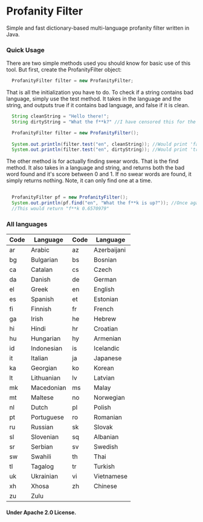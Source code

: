 # Profanity Filter
Simple and fast dictionary-based multi-language profanity filter written in Java.

### Quick Usage
There are two simple methods used you should know for basic use of this tool. But first, create the ProfanityFilter object:

```java
  ProfanityFilter filter = new ProfanityFilter;
```
That is all the initialization you have to do. To check if a string contains bad language, simply use the test method. It takes in the language and the string, and outputs true if it contains bad language, and false if it is clean.

```java
  String cleanString = "Hello there!";
  String dirtyString = "What the f**k?" //I have censored this for the docs, but pretend it is actually there.";

  ProfanityFilter filter = new ProfanityFilter();
  
  System.out.println(filter.test("en", cleanString)); //Would print 'false'
  System.out.println(filter.test("en", dirtyString)); //Would print 'true'
```
The other method is for actually finding swear words. That is the find method. It also takes in a language and string, and returns both the bad word found and it's score between 0 and 1. If no swear words are found, it simply returns nothing. Note, it can only find one at a time. 

```java
  
  ProfanityFilter pf = new ProfanityFilter();
  System.out.println(pf.find("en", "What the f**k is up?")); //Once again, the word is censored.
  //This would return "f**k	0.6570979"
```


### All languages

| Code | Language       | Code | Language       |
|------|----------------|------|----------------|
| ar   | Arabic         | az   | Azerbaijani    |
| bg   | Bulgarian      | bs   | Bosnian        |
| ca   | Catalan        | cs   | Czech          |
| da   | Danish         | de   | German         |
| el   | Greek          | en   | English        |
| es   | Spanish        | et   | Estonian       |
| fi   | Finnish        | fr   | French         |
| ga   | Irish          | he   | Hebrew         |
| hi   | Hindi          | hr   | Croatian       |
| hu   | Hungarian      | hy   | Armenian       |
| id   | Indonesian     | is   | Icelandic      |
| it   | Italian        | ja   | Japanese       |
| ka   | Georgian       | ko   | Korean         |
| lt   | Lithuanian     | lv   | Latvian        |
| mk   | Macedonian     | ms   | Malay          |
| mt   | Maltese        | no   | Norwegian      |
| nl   | Dutch          | pl   | Polish         |
| pt   | Portuguese     | ro   | Romanian       |
| ru   | Russian        | sk   | Slovak         |
| sl   | Slovenian      | sq   | Albanian       |
| sr   | Serbian        | sv   | Swedish        |
| sw   | Swahili        | th   | Thai           |
| tl   | Tagalog        | tr   | Turkish        |
| uk   | Ukrainian      | vi   | Vietnamese     |
| xh   | Xhosa          | zh   | Chinese        |
| zu   | Zulu           |      |                |

#### Under Apache 2.0 License.
